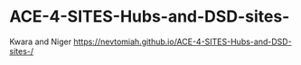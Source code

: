 # ACE-4-SITES-Hubs-and-DSD-sites-
Kwara and Niger
https://nevtomiah.github.io/ACE-4-SITES-Hubs-and-DSD-sites-/
